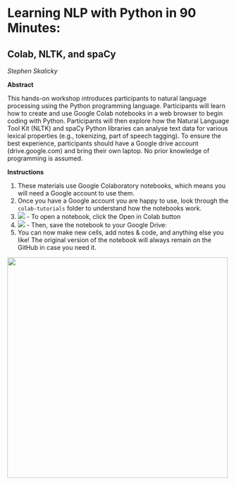 # Learning NLP with Python in 90 Minutes: 
## Colab, NLTK, and spaCy

*Stephen Skalicky*

**Abstract**

This hands-on workshop introduces participants to natural language processing using the Python programming language. Participants will learn how to create and use Google Colab notebooks in a web browser to begin coding with Python. Participants will then explore how the Natural Language Tool Kit (NLTK) and spaCy Python libraries can analyse text data for various lexical properties (e.g., tokenizing, part of speech tagging). To ensure the best
experience, participants should have a Google drive account (drive.google.com) and bring their own laptop. No prior knowledge of programming is assumed.

**Instructions**

1. These materials use Google Colaboratory notebooks, which means you will need a Google account to use them. 
2. Once you have a Google account you are happy to use, look through the `colab-tutorials` folder to understand how the notebooks work. 
3. <img src = "https://colab.research.google.com/assets/colab-badge.svg\">
    - To open a notebook, click the Open in Colab button 
4. <img src = 'https://i.imgur.com/oIHM7TP.png'>
    - Then, save the notebook to your Google Drive: 
5. You can now make new cells, add notes & code, and anything else you like! The original version of the notebook will always remain on the GitHub in case you need it. 

<img src = 'https://i.imgur.com/l3djb9T.png>' width = '500'>